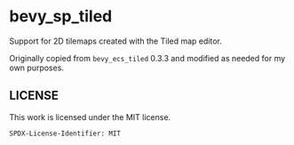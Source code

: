 # bevy_sp_tiled

Support for 2D tilemaps created with the Tiled map editor.

Originally copied from `bevy_ecs_tiled` 0.3.3 and modified as needed for 
my own purposes.

## LICENSE

This work is licensed under the MIT license.

`SPDX-License-Identifier: MIT`